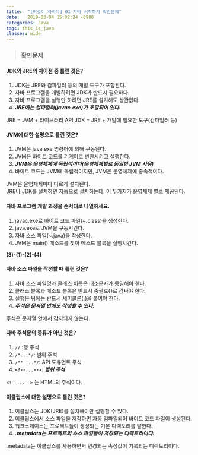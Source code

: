```yaml
---
title:  "[이것이 자바다] 01 자바 시작하기 확인문제"
date:   2019-03-04 15:02:24 +0900
categories: Java
tags: this_is_java
classes: wide
---
```


> ### 확인문제

#### JDK와 JRE의 차이점 중 틀린 것은?

1. JDK는 JRE와 컴파일러 등의 개발 도구가 포함된다.
2. 자바 프로그램을 개발하려면 JDK가 반드시 필요하다.
3. 자바 프로그램을 실행만 하려면 JRE를 설치해도 상관없다.
4. _**JRE에는 컴파일러(javac.exe)가 포함되어 있다.**_

JRE = JVM + 라이브러리 API
JDK = JRE + 개발에 필요한 도구(컴파일러 등)

#### JVM에 대한 설명으로 틀린 것은?

1. JVM은 java.exe 명령어에 의해 구동된다.
2. JVM은 바이트 코드를 기계어로 변환시키고 실행한다.
3. _**JVM은 운영체제에 독립적이다(운영체제별로 동일한 JVM 사용)**_
4. 바이트 코드는 JVM에 독립적이지만, JVM은 운영체제에 종속적이다.

JVM은 운영체제마다 다르게 설치된다.  
JRE나 JDK를 설치하면 자동으로 설치하는데, 이 두가지가 운영체제 별로 제공된다.  
  
#### 자바 프로그램 개발 과정을 순서대로 나열하세요.

1. javac.exe로 바이트 코드 파일(~.class)을 생성한다.
2. java.exe로 JVM을 구동시킨다.
3. 자바 소스 파일(~.java)을 작성한다.
4. JVM은 main() 메소드를 찾아 메소드 블록을 실행시킨다.

**(3)-(1)-(2)-(4)**

#### 자바 소스 파일을 작성할 때 틀린 것은?

1. 자바 소스 파일명과 클래스 이름은 대소문자가 동일해야 한다.
2. 클래스 블록과 메소드 블록은 반드시 중괄호{}로 감싸야 한다.
3. 실행문 뒤에는 반드시 세미콜론(;)을 붙여야 한다.
4. _**주석은 문자열 안에도 작성할 수 있다.**_

주석은 문자열 안에서 감지되지 않는다.  

#### 자바 주석문의 종류가 아닌 것은?

1. `//` :행 주석
2. `/*...*/`: 범위 주석
3. `/** ...*/`: API 도큐먼트 주석
4. _**`<!--...-->`: 범위 주석**_

`<!--...-->` 는 HTML의 주석이다.  

#### 이클립스에 대한 설명으로 틀린 것은?

1. 이클립스는 JDK(JRE)를 설치해야만 실행할 수 있다.
2. 이클립스에서 소스 파일을 저장하면 자동 컴파일되어 바이트 코드 파일이 생성된다.
3. 워크스페이스는 프로젝트들이 생성되는 기본 디렉토리를 말한다.
4. _**.metadata는 프로젝트의 소스 파일들이 저장되는 디렉토리이다.**_

.metadata는 이클립스를 사용하면서 변경되는 속성값이 기록되는 디렉토리이다.  
